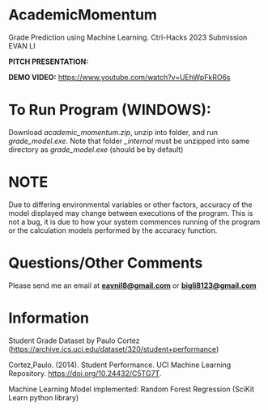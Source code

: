 # AcademicMomentum
Grade Prediction using Machine Learning. Ctrl-Hacks 2023 Submission EVAN LI

**PITCH PRESENTATION:** 

**DEMO VIDEO:** https://www.youtube.com/watch?v=UEhWpFkRO6s

# To Run Program (WINDOWS):
Download *academic_momentum.zip*, unzip into folder, and run *grade_model.exe*. Note that folder *_internal* must be unzipped into same directory as *grade_model.exe* (should be by default)

# NOTE
Due to differing environmental variables or other factors, accuracy of the model displayed may change between executions of the program. This is not a bug, it is due to how your system commences running of the program or the calculation models performed by the accuracy function.

# Questions/Other Comments
Please send me an email at **eavnil8@gmail.com** or **bigli8123@gmail.com**


# Information

Student Grade Dataset by Paulo Cortez (https://archive.ics.uci.edu/dataset/320/student+performance)

Cortez,Paulo. (2014). Student Performance. UCI Machine Learning Repository. https://doi.org/10.24432/C5TG7T.

Machine Learning Model implemented: Random Forest Regression (SciKit Learn python library)
